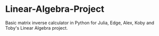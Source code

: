 # Linear-Algebra-Project
Basic matrix inverse calculator in Python for Julia, Edge, Alex, Koby and Toby's Linear Algebra project.

